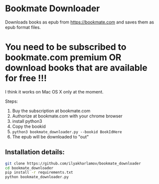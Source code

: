 # Bookmate Downloader
Downloads books as epub from https://bookmate.com and saves them as epub format files.

# You need to be subscribed to bookmate.com premium OR download books that are available for free !!!
I think it works on Mac OS X only at the moment.

Steps:
1. Buy the subscription at bookmate.com
2. Authorize at bookmate.com with your chrome browser
3. install python3
4. Copy the bookid
5. `python3 bookmate_downloader.py --bookid BookIdHere`
6. The epub will be downloaded to "out"

## Installation details:
```bash
git clone https://github.com/ilyakharlamov/bookmate_downloader
cd bookmate_downloader
pip install -r requirements.txt
python bookmate_downloader.py
```
